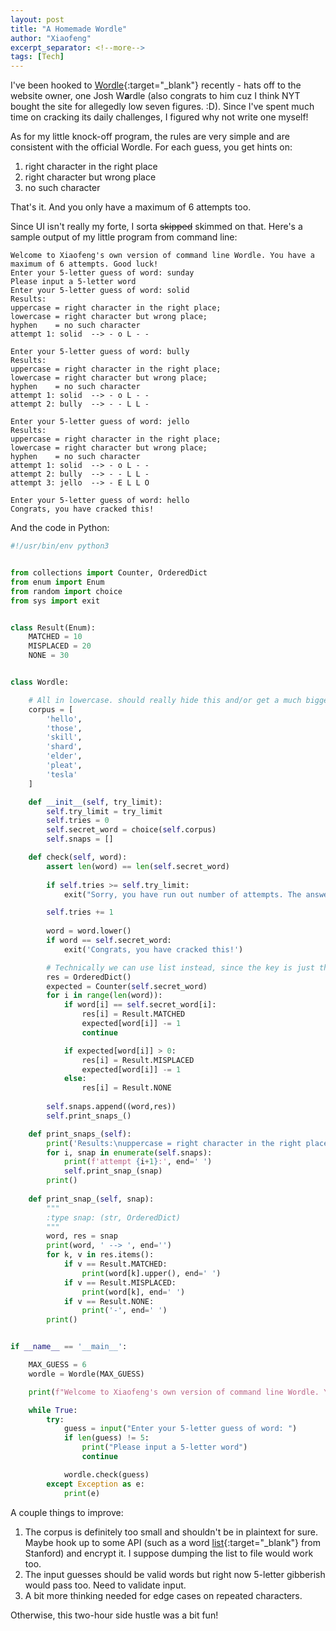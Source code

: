 ```yaml
---
layout: post
title: "A Homemade Wordle"
author: "Xiaofeng"
excerpt_separator: <!--more-->
tags: [Tech]
---
```


I've been hooked to [Wordle](https://www.powerlanguage.co.uk/wordle/){:target="_blank"} recently<!--more--> - hats off to the website owner, one Josh W**a**rdle (also congrats to him cuz I think NYT bought the site for allegedly low seven figures. :D). Since I've spent much time on cracking its daily challenges, I figured why not write one myself!

As for my little knock-off program, the rules are very simple and are consistent with the official Wordle. For each guess, you get hints on:

1. right character in the right place
2. right character but wrong place
3. no such character

That's it. And you only have a maximum of 6 attempts too.

Since UI isn't really my forte, I sorta ~~skipped~~ skimmed on that. Here's a sample output of my little program from command line:

```text
Welcome to Xiaofeng's own version of command line Wordle. You have a maximum of 6 attempts. Good luck!
Enter your 5-letter guess of word: sunday
Please input a 5-letter word
Enter your 5-letter guess of word: solid
Results:
uppercase = right character in the right place; 
lowercase = right character but wrong place; 
hyphen    = no such character
attempt 1: solid  --> - o L - - 

Enter your 5-letter guess of word: bully
Results:
uppercase = right character in the right place; 
lowercase = right character but wrong place; 
hyphen    = no such character
attempt 1: solid  --> - o L - - 
attempt 2: bully  --> - - L L - 

Enter your 5-letter guess of word: jello
Results:
uppercase = right character in the right place; 
lowercase = right character but wrong place; 
hyphen    = no such character
attempt 1: solid  --> - o L - - 
attempt 2: bully  --> - - L L - 
attempt 3: jello  --> - E L L O 

Enter your 5-letter guess of word: hello
Congrats, you have cracked this!

```

And the code in Python:

```python
#!/usr/bin/env python3


from collections import Counter, OrderedDict
from enum import Enum
from random import choice
from sys import exit


class Result(Enum):
    MATCHED = 10
    MISPLACED = 20
    NONE = 30


class Wordle:

    # All in lowercase. should really hide this and/or get a much bigger dictionary
    corpus = [
        'hello',
        'those',
        'skill',
        'shard',
        'elder',
        'pleat',
        'tesla'
    ]

    def __init__(self, try_limit):
        self.try_limit = try_limit
        self.tries = 0
        self.secret_word = choice(self.corpus)
        self.snaps = []

    def check(self, word):
        assert len(word) == len(self.secret_word)
    
        if self.tries >= self.try_limit:
            exit("Sorry, you have run out number of attempts. The answer is {self.secret_word}. Better luck on the next Wordle!")

        self.tries += 1
        
        word = word.lower()
        if word == self.secret_word:
            exit('Congrats, you have cracked this!')

        # Technically we can use list instead, since the key is just the index. But I just love OrderedDict too much
        res = OrderedDict()
        expected = Counter(self.secret_word)
        for i in range(len(word)):
            if word[i] == self.secret_word[i]:
                res[i] = Result.MATCHED
                expected[word[i]] -= 1
                continue

            if expected[word[i]] > 0:
                res[i] = Result.MISPLACED
                expected[word[i]] -= 1
            else:
                res[i] = Result.NONE
        
        self.snaps.append((word,res))
        self.print_snaps_()

    def print_snaps_(self):
        print('Results:\nuppercase = right character in the right place; \nlowercase = right character but wrong place; \nhyphen    = no such character')
        for i, snap in enumerate(self.snaps):
            print(f'attempt {i+1}:', end=' ')
            self.print_snap_(snap)
        print()
        
    def print_snap_(self, snap):
        """
        :type snap: (str, OrderedDict)
        """
        word, res = snap
        print(word, ' --> ', end='')
        for k, v in res.items():
            if v == Result.MATCHED:
                print(word[k].upper(), end=' ')
            if v == Result.MISPLACED:
                print(word[k], end=' ')
            if v == Result.NONE:
                print('-', end=' ')
        print()


if __name__ == '__main__':

    MAX_GUESS = 6
    wordle = Wordle(MAX_GUESS)

    print(f"Welcome to Xiaofeng's own version of command line Wordle. You have a maximum of {MAX_GUESS} attempts. Good luck!")

    while True:
        try:
            guess = input("Enter your 5-letter guess of word: ")
            if len(guess) != 5:
                print("Please input a 5-letter word")
                continue

            wordle.check(guess)
        except Exception as e:
            print(e)

```

A couple things to improve:

1. The corpus is definitely too small and shouldn't be in plaintext for sure. Maybe hook up to some API (such as a word [list](https://www-cs-faculty.stanford.edu/~knuth/sgb-words.txt){:target="_blank"} from Stanford) and encrypt it. I suppose dumping the list to file would work too.
2. The input guesses should be valid words but right now 5-letter gibberish would pass too. Need to validate input.
3. A bit more thinking needed for edge cases on repeated characters.

Otherwise, this two-hour side hustle was a bit fun!
